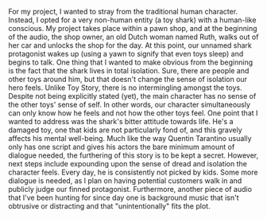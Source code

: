For my project, I wanted to stray from the traditional human character. Instead, I opted for a very non-human entity (a toy shark) with a human-like conscious. My project takes place within a pawn shop, and at the beginning of the audio, the shop owner, an old Dutch woman named Ruth, walks out of her car and unlocks the shop for the day. At this point, our unnamed shark protagonist wakes up (using a yawn to signify that even toys sleep) and begins to talk. One thing that I wanted to make obvious from the beginning is the fact that the shark lives in total isolation. Sure, there are people and other toys around him, but that doesn't change the sense of isolation our hero feels. Unlike Toy Story, there is no intermingling amongst the toys. Despite not being explicitly stated (yet), the main character has no sense of the other toys' sense of self. In other words, our character simultaneously can only know how he feels and not how the other toys feel. One point that I wanted to address was the shark's bitter attitude towards life. He's a damaged toy, one that kids are not particularly fond of, and this gravely affects his mental well-being. Much like the way Quentin Tarantino usually only has one script and gives his actors the bare minimum amount of dialogue needed, the furthering of this story is to be kept a secret. However, next steps include expounding upon the sense of dread and isolation the character feels. Every day, he is consistently not picked by kids. Some more dialogue is needed, as I plan on having potential customers walk in and publicly judge our finned protagonist. Furthermore, another piece of audio that I've been hunting for since day one is background music that isn't obtrusive or distracting and that "unintentionally" fits the plot.